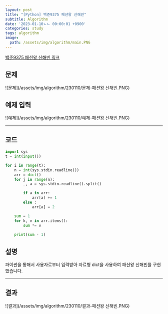 ```yaml
---
layout: post
title: "[Python] 백준9375 패션왕 신해빈"
subtitle: Algorithm
date: '2023-01-10ㄴㄴ 00:00:01 +0900'
categories: study
tags: algorithm
image:
  path: /assets/img/algorithm/main.PNG
---
```


[백준9375 패션왕 신해빈 링크](https://www.acmicpc.net/problem/9375)

<!--more-->

## 문제
![문제](/assets/img/algorithm/230110/문제-패션왕 신해빈.PNG)

## 예제 입력
![예제](/assets/img/algorithm/230110/예제-패션왕 신해빈.PNG)

---

## 코드
```Python
import sys
t = int(input())

for i in range(t):
    n = int(sys.stdin.readline())
    arr = dict()
    for j in range(n):
        _, a = sys.stdin.readline().split()

        if a in arr:
            arr[a] += 1
        else :
            arr[a] = 2

    sum = 1
    for k, v in arr.items():
        sum *= v
        
    print(sum - 1)
```
## 설명
파이썬을 통해서 사용자로부터 입력받아 자료형 dict을 사용하여 패션왕 신해빈를 구현했습니다. <br>

---

## 결과
![결과](/assets/img/algorithm/230110/결과-패션왕 신해빈.PNG)
